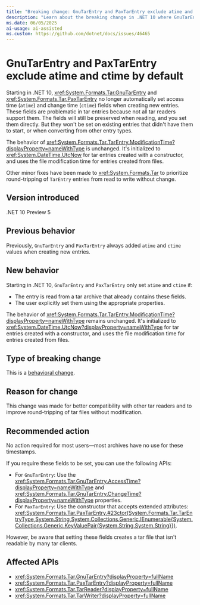 ```yaml
---
title: "Breaking change: GnuTarEntry and PaxTarEntry exclude atime and ctime by default"
description: "Learn about the breaking change in .NET 10 where GnuTarEntry and PaxTarEntry no longer automatically set access time and change time fields."
ms.date: 06/05/2025
ai-usage: ai-assisted
ms.custom: https://github.com/dotnet/docs/issues/46465
---
```

# GnuTarEntry and PaxTarEntry exclude atime and ctime by default

Starting in .NET 10, <xref:System.Formats.Tar.GnuTarEntry> and <xref:System.Formats.Tar.PaxTarEntry> no longer automatically set access time (`atime`) and change time (`ctime`) fields when creating new entries. These fields are problematic in tar entries because not all tar readers support them. The fields will still be preserved when reading, and you set them directly. But they won't be set on existing entries that didn't have them to start, or when converting from other entry types.

The behavior of <xref:System.Formats.Tar.TarEntry.ModificationTime?displayProperty=nameWithType> is unchanged. It's initialized to <xref:System.DateTime.UtcNow> for tar entries created with a constructor, and uses the file modification time for entries created from files.

Other minor fixes have been made to <xref:System.Formats.Tar> to prioritize round-tripping of `TarEntry` entries from read to write without change.

## Version introduced

.NET 10 Preview 5

## Previous behavior

Previously, `GnuTarEntry` and `PaxTarEntry` always added `atime` and `ctime` values when creating new entries.

## New behavior

Starting in .NET 10, `GnuTarEntry` and `PaxTarEntry` only set `atime` and `ctime` if:

- The entry is read from a tar archive that already contains these fields.
- The user explicitly set them using the appropriate properties.

The behavior of <xref:System.Formats.Tar.TarEntry.ModificationTime?displayProperty=nameWithType> remains unchanged. It's initialized to <xref:System.DateTime.UtcNow?displayProperty=nameWithType> for tar entries created with a constructor, and uses the file modification time for entries created from files.

## Type of breaking change

This is a [behavioral change](../../categories.md#behavioral-change).

## Reason for change

This change was made for better compatibility with other tar readers and to improve round-tripping of tar files without modification.

## Recommended action

No action required for most users&mdash;most archives have no use for these timestamps.

If you require these fields to be set, you can use the following APIs:

- For `GnuTarEntry`: Use the <xref:System.Formats.Tar.GnuTarEntry.AccessTime?displayProperty=nameWithType> and <xref:System.Formats.Tar.GnuTarEntry.ChangeTime?displayProperty=nameWithType> properties.
- For `PaxTarEntry`: Use the constructor that accepts extended attributes: <xref:System.Formats.Tar.PaxTarEntry.#23ctor(System.Formats.Tar.TarEntryType,System.String,System.Collections.Generic.IEnumerable{System.Collections.Generic.KeyValuePair{System.String,System.String}})>.

However, be aware that setting these fields creates a tar file that isn't readable by many tar clients.

## Affected APIs

- <xref:System.Formats.Tar.GnuTarEntry?displayProperty=fullName>
- <xref:System.Formats.Tar.PaxTarEntry?displayProperty=fullName>
- <xref:System.Formats.Tar.TarReader?displayProperty=fullName>
- <xref:System.Formats.Tar.TarWriter?displayProperty=fullName>
